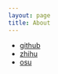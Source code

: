 ```yaml
---
layout: page 
title: About
---
```

- [github](https://github.com/tianhongw)
- [zhihu](https://www.zhihu.com/people/Trytwice/activities)
- [osu](https://osu.ppy.sh/u/8127870)

